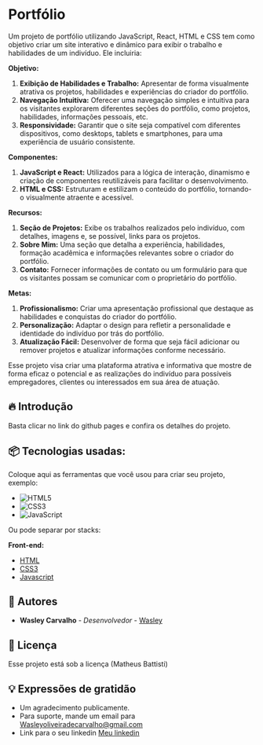 # Portfólio

Um projeto de portfólio utilizando JavaScript, React, HTML e CSS tem como objetivo criar um site interativo e dinâmico para exibir o trabalho e habilidades de um indivíduo. Ele incluiria:

**Objetivo:**

1. **Exibição de Habilidades e Trabalho:** Apresentar de forma visualmente atrativa os projetos, habilidades e experiências do criador do portfólio.
2. **Navegação Intuitiva:** Oferecer uma navegação simples e intuitiva para os visitantes explorarem diferentes seções do portfólio, como projetos, habilidades, informações pessoais, etc.
3. **Responsividade:** Garantir que o site seja compatível com diferentes dispositivos, como desktops, tablets e smartphones, para uma experiência de usuário consistente.

**Componentes:**

1. **JavaScript e React:** Utilizados para a lógica de interação, dinamismo e criação de componentes reutilizáveis para facilitar o desenvolvimento.
2. **HTML e CSS:** Estruturam e estilizam o conteúdo do portfólio, tornando-o visualmente atraente e acessível.

**Recursos:**

1. **Seção de Projetos:** Exibe os trabalhos realizados pelo indivíduo, com detalhes, imagens e, se possível, links para os projetos.
2. **Sobre Mim:** Uma seção que detalha a experiência, habilidades, formação acadêmica e informações relevantes sobre o criador do portfólio.
3. **Contato:** Fornecer informações de contato ou um formulário para que os visitantes possam se comunicar com o proprietário do portfólio.

**Metas:**

1. **Profissionalismo:** Criar uma apresentação profissional que destaque as habilidades e conquistas do criador do portfólio.
2. **Personalização:** Adaptar o design para refletir a personalidade e identidade do indivíduo por trás do portfólio.
3. **Atualização Fácil:** Desenvolver de forma que seja fácil adicionar ou remover projetos e atualizar informações conforme necessário.

Esse projeto visa criar uma plataforma atrativa e informativa que mostre de forma eficaz o potencial e as realizações do indivíduo para possíveis empregadores, clientes ou interessados em sua área de atuação.

## 🔥 Introdução

Basta clicar no link do github pages e confira os detalhes do projeto.

## 📦 Tecnologias usadas:

Coloque aqui as ferramentas que você usou para criar seu projeto, exemplo:

* ![HTML5](https://img.shields.io/badge/html5-%23E34F26.svg?style=for-the-badge&logo=html5&logoColor=white)
* ![CSS3](https://img.shields.io/badge/css3-%231572B6.svg?style=for-the-badge&logo=css3&logoColor=white)
* ![JavaScript](https://img.shields.io/badge/javascript-%23323330.svg?style=for-the-badge&logo=javascript&logoColor=%23F7DF1E)

Ou pode separar por stacks:

**Front-end:**
* [HTML](https://developer.mozilla.org/pt-BR/docs/Web/HTML)
* [CSS3](https://developer.mozilla.org/pt-BR/docs/Web/CSS)
* [Javascript](https://developer.mozilla.org/pt-BR/docs/Web/JavaScript)

## 👷 Autores

* **Wasley Carvalho** - *Desenvolvedor* - [Wasley](https://github.com/wasleyfps)


## 📄 Licença

Esse projeto está sob a licença (Matheus Battisti)

## 💡 Expressões de gratidão

* Um agradecimento publicamente.
* Para suporte, mande um email para Wasleyoliveiradecarvalho@gmail.com
* Link para o seu linkedin [Meu linkedin](https://www.linkedin.com/in/wasleyfps/)
